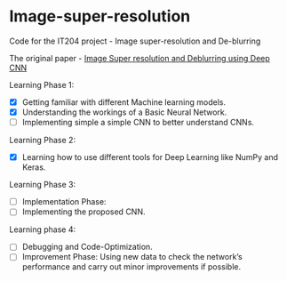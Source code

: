 # Image-super-resolution
Code for the IT204 project - Image super-resolution and De-blurring

The original paper - [Image Super resolution and Deblurring using Deep CNN](https://ieeexplore.ieee.org/document/8516983)

Learning Phase 1:
- [x] Getting familiar with different Machine learning models.
- [x] Understanding the workings of a Basic Neural Network.
- [ ] Implementing simple a simple CNN to better understand CNNs.  

Learning Phase 2:
- [x] Learning how to use different tools for Deep Learning like NumPy and Keras.

Learning Phase 3:
- [ ] Implementation Phase:
- [ ] Implementing the proposed CNN.

Learning phase 4:
- [ ] Debugging and Code-Optimization.
- [ ] Improvement Phase:
Using new data to check the network’s performance and carry out minor
improvements if possible.
